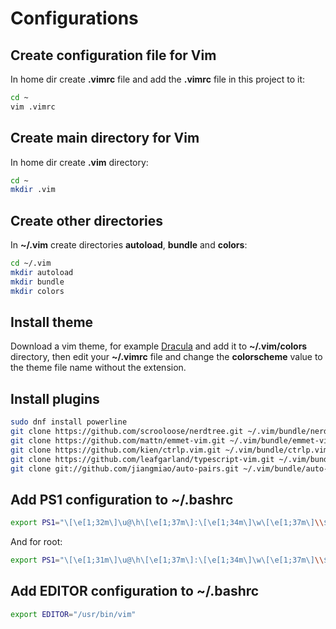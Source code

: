 # Configurations

## Create configuration file for Vim

In home dir create **.vimrc** file and add the **.vimrc** file in this project to it:

```sh
cd ~
vim .vimrc
```

## Create main directory for Vim

 In home dir create **.vim** directory:
	
```sh
cd ~
mkdir .vim
```

## Create other directories

In **~/.vim** create directories **autoload**, **bundle** and **colors**:

```sh
cd ~/.vim
mkdir autoload
mkdir bundle
mkdir colors
```

## Install theme 

Download a vim theme, for example [Dracula](https://draculatheme.com/vim/) and add it to **~/.vim/colors** directory, then edit your **~/.vimrc** file and change the **colorscheme** value to the theme file name without the extension.

## Install plugins

```sh
sudo dnf install powerline
git clone https://github.com/scrooloose/nerdtree.git ~/.vim/bundle/nerdtree	
git clone https://github.com/mattn/emmet-vim.git ~/.vim/bundle/emmet-vim
git clone https://github.com/kien/ctrlp.vim.git ~/.vim/bundle/ctrlp.vim
git clone https://github.com/leafgarland/typescript-vim.git ~/.vim/bundle/typescript-vim
git clone git://github.com/jiangmiao/auto-pairs.git ~/.vim/bundle/auto-pairs
```

## Add PS1 configuration to ~/.bashrc

```sh
export PS1="\[\e[1;32m\]\u@\h\[\e[1;37m\]:\[\e[1;34m\]\w\[\e[1;37m\]\\$ \[$(tput sgr0)\]\[\e[m\]"
```

And for root:

```sh
export PS1="\[\e[1;31m\]\u@\h\[\e[1;37m\]:\[\e[1;34m\]\w\[\e[1;37m\]\\$ \[$(tput sgr0)\]\[\e[m\]"
```

## Add EDITOR configuration to ~/.bashrc

```sh
export EDITOR="/usr/bin/vim"
```
